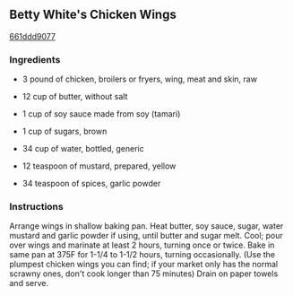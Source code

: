 ## Betty White's Chicken Wings

[661ddd9077](http://www.food.com/recipe/betty-whites-chicken-wings-13707)

### Ingredients

 - 3 pound of chicken, broilers or fryers, wing, meat and skin, raw

 - 12 cup of butter, without salt

 - 1 cup of soy sauce made from soy (tamari)

 - 1 cup of sugars, brown

 - 34 cup of water, bottled, generic

 - 12 teaspoon of mustard, prepared, yellow

 - 34 teaspoon of spices, garlic powder

### Instructions

Arrange wings in shallow baking pan. Heat butter, soy sauce, sugar, water mustard and garlic powder if using, until butter and sugar melt. Cool; pour over wings and marinate at least 2 hours, turning once or twice. Bake in same pan at 375F for 1-1/4 to 1-1/2 hours, turning occasionally. (Use the plumpest chicken wings you can find; if your market only has the normal scrawny ones, don't cook longer than 75 minutes) Drain on paper towels and serve.